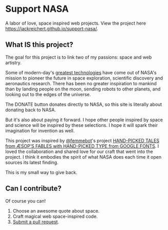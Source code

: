 # Support NASA
A labor of love, space inspired web projects. View the project here  https://jackreichert.github.io/support-nasa/.

## What IS this project?
The goal for this project is to link two of my passions: space and web artistry.

Some of modern-day's [greatest technologies](https://en.wikipedia.org/wiki/NASA_spinoff_technologies) have come out of NASA's mission to pioneer the future in space exploration, scientific discovery and aeronautics research. There has been no greater inspiration to mankind than by landing people on the moon, sending robots to other planets, and looking out to the edges of the universe.

The DONATE button donates directly to NASA, so this site is literally about donating back to NASA.

But it's also about paying it forward. I hope other people inspired by space and science will be inspired by these selections. I hope it will spark their imagination for invention as well.

This project was inspired by [@femmebot](https:/twitter.com/femmebot)'s project [HAND-PICKED TALES from ÆSOP’S FABLES with HAND-PICKED TYPE from GOOGLE FONTS](http://femmebot.github.io/google-type/). I loved the collaboration and shared love for our craft that went into the project. I think it embodies the spirit of what NASA does each time it open sources its latest finding. 

This is my small way to give back. 

## Can I contribute?
Of course you can!
1) Choose an awesome quote about space.
2) Craft magical web space-inspired code.
3) [Submit a pull request](https://github.com/jackreichert/support-nasa).
